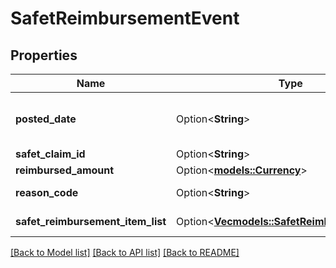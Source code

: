 # SafetReimbursementEvent

## Properties

Name | Type | Description | Notes
------------ | ------------- | ------------- | -------------
**posted_date** | Option<**String**> | Fields with a schema type of date are in ISO 8601 date time format (for example GroupBeginDate). | [optional]
**safet_claim_id** | Option<**String**> | A SAFE-T claim identifier. | [optional]
**reimbursed_amount** | Option<[**models::Currency**](Currency.md)> |  | [optional]
**reason_code** | Option<**String**> | Indicates why the seller was reimbursed. | [optional]
**safet_reimbursement_item_list** | Option<[**Vec<models::SafetReimbursementItem>**](SAFETReimbursementItem.md)> | A list of SAFETReimbursementItems. | [optional]

[[Back to Model list]](../README.md#documentation-for-models) [[Back to API list]](../README.md#documentation-for-api-endpoints) [[Back to README]](../README.md)


